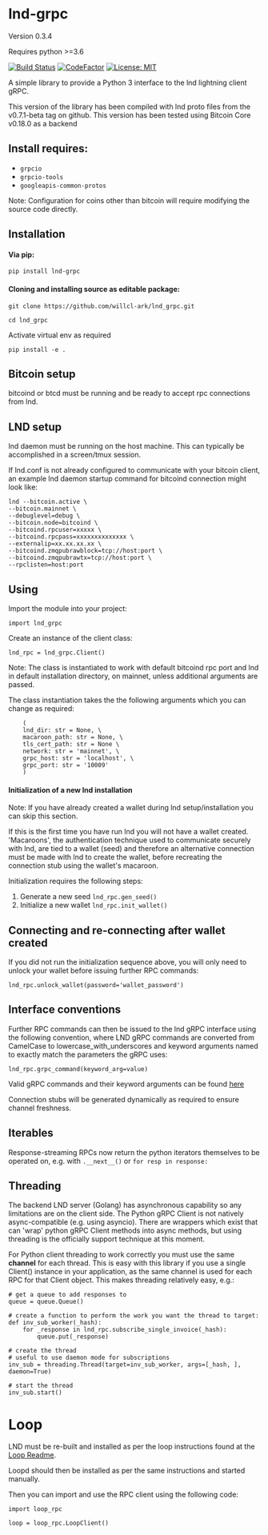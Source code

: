 # lnd-grpc

Version 0.3.4

Requires python >=3.6

[![Build Status](https://travis-ci.org/willcl-ark/lnd_grpc.svg?branch=master)](https://travis-ci.org/willcl-ark/lnd_grpc)  [![CodeFactor](https://www.codefactor.io/repository/github/willcl-ark/lnd_grpc/badge)](https://www.codefactor.io/repository/github/willcl-ark/lnd_grpc)  [![License: MIT](https://img.shields.io/badge/License-MIT-yellow.svg)](https://opensource.org/licenses/MIT)

A simple library to provide a Python 3 interface to the lnd lightning client gRPC.

This version of the library has been compiled with lnd proto files from the v0.7.1-beta tag on github.
This version has been tested using Bitcoin Core v0.18.0 as a backend

## Install requires:
* `grpcio`
* `grpcio-tools`
* `googleapis-common-protos`

Note: Configuration for coins other than bitcoin will require modifying the source code directly.

## Installation
#### Via pip:

`pip install lnd-grpc`

#### Cloning and installing source as editable package:

`git clone https://github.com/willcl-ark/lnd_grpc.git`

`cd lnd_grpc`

Activate virtual env as required

`pip install -e .`

## Bitcoin setup

bitcoind or btcd must be running and be ready to accept rpc connections from lnd.

## LND setup
lnd daemon must be running on the host machine. This can typically be accomplished in a screen/tmux session.

If lnd.conf is not already configured to communicate with your bitcoin client, an example lnd daemon startup command for bitcoind connection might look like:

```
lnd --bitcoin.active \
--bitcoin.mainnet \
--debuglevel=debug \
--bitcoin.node=bitcoind \
--bitcoind.rpcuser=xxxxx \
--bitcoind.rpcpass=xxxxxxxxxxxxxx \
--externalip=xx.xx.xx.xx \
--bitcoind.zmqpubrawblock=tcp://host:port \
--bitcoind.zmqpubrawtx=tcp://host:port \
--rpclisten=host:port
```

## Using
Import the module into your project:

`import lnd_grpc`

Create an instance of the client class: 

`lnd_rpc = lnd_grpc.Client()`

Note: The class is instantiated to work with default bitcoind rpc port and lnd in default installation directory, on mainnet, unless additional arguments are passed.

The class instantiation takes the the following arguments which you can change as required:

```
    (
    lnd_dir: str = None, \
    macaroon_path: str = None, \
    tls_cert_path: str = None \
    network: str = 'mainnet', \
    grpc_host: str = 'localhost', \
    grpc_port: str = '10009'
    )
```

#### Initialization of a new lnd installation

Note: If you have already created a wallet during lnd setup/installation you can skip this section.

If this is the first time you have run lnd you will not have a wallet created. 'Macaroons', the authentication technique used to communicate securely with lnd, are tied to a wallet (seed) and therefore an alternative connection must be made with lnd to create the wallet, before recreating the connection stub using the wallet's macaroon.

Initialization requires the following steps:
1. Generate a new seed `lnd_rpc.gen_seed()`
2. Initialize a new wallet `lnd_rpc.init_wallet()`


## Connecting and re-connecting after wallet created
If you did not run the initialization sequence above, you will only need to unlock your wallet before issuing further RPC commands:

`lnd_rpc.unlock_wallet(password='wallet_password')`

## Interface conventions
Further RPC commands can then be issued to the lnd gRPC interface using the following convention, where LND gRPC commands are converted from CamelCase to lowercase_with_underscores and keyword arguments named to exactly match the parameters the gRPC uses:

`lnd_rpc.grpc_command(keyword_arg=value)`

Valid gRPC commands and their keyword arguments can be found [here](https://api.lightning.community/?python#lnd-grpc-api-reference)
 
Connection stubs will be generated dynamically as required to ensure channel freshness. 

## Iterables 
Response-streaming RPCs now return the python iterators themselves to be operated on, e.g. with `.__next__()` or `for resp in response:`

## Threading
The backend LND server (Golang) has asynchronous capability so any limitations are on the client side. 
The Python gRPC Client is not natively async-compatible (e.g. using asyncio). There are wrappers which exist that can 'wrap' python gRPC Client methods into async methods, but using threading is the officially support technique at this moment.

For Python client threading to work correctly you must use the same **channel** for each thread. This is easy with this library if you use a single Client() instance in your application, as the same channel is used for each RPC for that Client object. This makes threading relatively easy, e.g.:

```
# get a queue to add responses to
queue = queue.Queue()

# create a function to perform the work you want the thread to target:
def inv_sub_worker(_hash):
    for _response in lnd_rpc.subscribe_single_invoice(_hash):
        queue.put(_response)

# create the thread
# useful to use daemon mode for subscriptions
inv_sub = threading.Thread(target=inv_sub_worker, args=[_hash, ], daemon=True)

# start the thread
inv_sub.start()
```

# Loop 
LND must be re-built and installed as per the loop instructions found at the [Loop Readme](https://github.com/lightninglabs/loop/blob/master/README.md).

Loopd should then be installed as per the same instructions and started manually.

Then you can import and use the RPC client using the following code:

```
import loop_rpc

loop = loop_rpc.LoopClient()
```